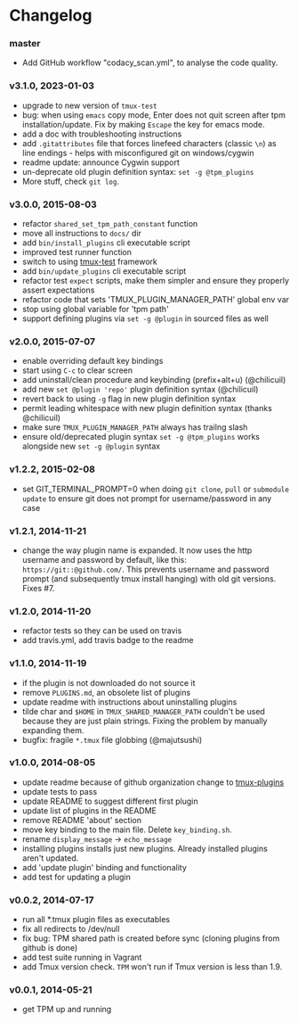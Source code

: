 # Changelog

### master
- Add GitHub workflow "codacy_scan.yml", to analyse the code quality. 

### v3.1.0, 2023-01-03
- upgrade to new version of `tmux-test`
- bug: when using `emacs` copy mode, Enter does not quit screen after tpm
  installation/update. Fix by making `Escape` the key for emacs mode.
- add a doc with troubleshooting instructions
- add `.gitattributes` file that forces linefeed characters (classic `\n`) as
  line endings - helps with misconfigured git on windows/cygwin
- readme update: announce Cygwin support
- un-deprecate old plugin definition syntax: `set -g @tpm_plugins`
- More stuff, check `git log`.

### v3.0.0, 2015-08-03
- refactor `shared_set_tpm_path_constant` function
- move all instructions to `docs/` dir
- add `bin/install_plugins` cli executable script
- improved test runner function
- switch to using [tmux-test](https://github.com/tmux-plugins/tmux-test)
  framework
- add `bin/update_plugins` cli executable script
- refactor test `expect` scripts, make them simpler and ensure they properly
  assert expectations
- refactor code that sets 'TMUX_PLUGIN_MANAGER_PATH' global env var
- stop using global variable for 'tpm path'
- support defining plugins via `set -g @plugin` in sourced files as well

### v2.0.0, 2015-07-07
- enable overriding default key bindings
- start using `C-c` to clear screen
- add uninstall/clean procedure and keybinding (prefix+alt+u) (@chilicuil)
- add new `set @plugin 'repo'` plugin definition syntax (@chilicuil)
- revert back to using `-g` flag in new plugin definition syntax
- permit leading whitespace with new plugin definition syntax (thanks @chilicuil)
- make sure `TMUX_PLUGIN_MANAGER_PATH` always has trailng slash
- ensure old/deprecated plugin syntax `set -g @tpm_plugins` works alongside new
  `set -g @plugin` syntax

### v1.2.2, 2015-02-08
- set GIT_TERMINAL_PROMPT=0 when doing `git clone`, `pull` or `submodule update`
  to ensure git does not prompt for username/password in any case

### v1.2.1, 2014-11-21
- change the way plugin name is expanded. It now uses the http username
  and password by default, like this: `https://git::@github.com/`. This prevents
  username and password prompt (and subsequently tmux install hanging) with old
  git versions. Fixes #7.

### v1.2.0, 2014-11-20
- refactor tests so they can be used on travis
- add travis.yml, add travis badge to the readme

### v1.1.0, 2014-11-19
- if the plugin is not downloaded do not source it
- remove `PLUGINS.md`, an obsolete list of plugins
- update readme with instructions about uninstalling plugins
- tilde char and `$HOME` in `TMUX_SHARED_MANAGER_PATH` couldn't be used because
  they are just plain strings. Fixing the problem by manually expanding them.
- bugfix: fragile `*.tmux` file globbing (@majutsushi)

### v1.0.0, 2014-08-05
- update readme because of github organization change to
  [tmux-plugins](https://github.com/tmux-plugins)
- update tests to pass
- update README to suggest different first plugin
- update list of plugins in the README
- remove README 'about' section
- move key binding to the main file. Delete `key_binding.sh`.
- rename `display_message` -> `echo_message`
- installing plugins installs just new plugins. Already installed plugins aren't
  updated.
- add 'update plugin' binding and functionality
- add test for updating a plugin

### v0.0.2, 2014-07-17
- run all *.tmux plugin files as executables
- fix all redirects to /dev/null
- fix bug: TPM shared path is created before sync (cloning plugins from github
  is done)
- add test suite running in Vagrant
- add Tmux version check. `TPM` won't run if Tmux version is less than 1.9.

### v0.0.1, 2014-05-21
- get TPM up and running
